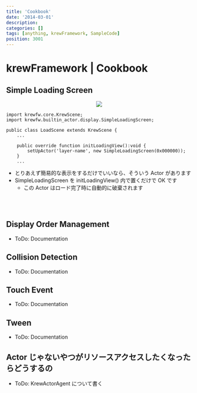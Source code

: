 ```yaml
---
title: 'Cookbook'
date: '2014-03-01'
description:
categories: []
tags: [anything, krewFramework, SampleCode]
position: 3001
---
```


# krewFramework | Cookbook


## Simple Loading Screen

<div style="text-align: center;">
  <img class="photo" src="{{urls.media}}/krewfw/simple-loading-screen.png" />
</div>

    import krewfw.core.KrewScene;
    import krewfw.builtin_actor.display.SimpleLoadingScreen;

    public class LoadScene extends KrewScene {
        ...

        public override function initLoadingView():void {
            setUpActor('layer-name', new SimpleLoadingScreen(0x000000));
        }
        ...

- とりあえず簡易的な表示をするだけでいいなら、そういう Actor があります
- SimpleLoadingScreen を initLoadingView() 内で置くだけで OK です
    - この Actor はロード完了時に自動的に破棄されます



<br/><br/>
## Display Order Management

- ToDo: Documentation


## Collision Detection

- ToDo: Documentation


## Touch Event

- ToDo: Documentation


## Tween

- ToDo: Documentation

## Actor じゃないやつがリソースアクセスしたくなったらどうするの

- ToDo: KrewActorAgent について書く



<br/>


